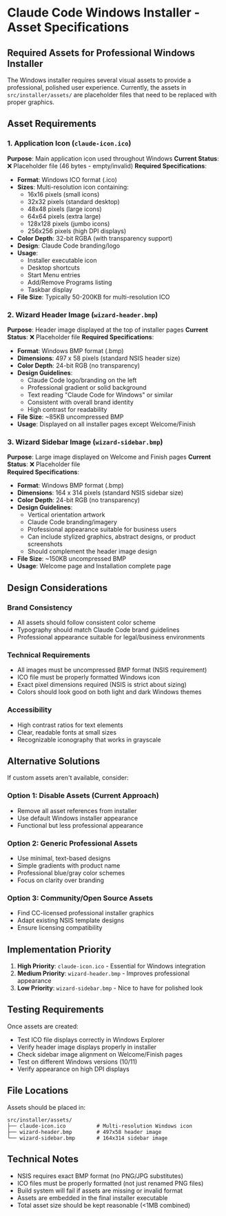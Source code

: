 # Claude Code Windows Installer - Asset Specifications

## Required Assets for Professional Windows Installer

The Windows installer requires several visual assets to provide a professional, polished user experience. Currently, the assets in `src/installer/assets/` are placeholder files that need to be replaced with proper graphics.

## Asset Requirements

### 1. Application Icon (`claude-icon.ico`)

**Purpose**: Main application icon used throughout Windows
**Current Status**: ❌ Placeholder file (46 bytes - empty/invalid)
**Required Specifications**:
- **Format**: Windows ICO format (.ico)
- **Sizes**: Multi-resolution icon containing:
  - 16x16 pixels (small icons)
  - 32x32 pixels (standard desktop)
  - 48x48 pixels (large icons)
  - 64x64 pixels (extra large)
  - 128x128 pixels (jumbo icons)
  - 256x256 pixels (high DPI displays)
- **Color Depth**: 32-bit RGBA (with transparency support)
- **Design**: Claude Code branding/logo
- **Usage**:
  - Installer executable icon
  - Desktop shortcuts
  - Start Menu entries
  - Add/Remove Programs listing
  - Taskbar display
- **File Size**: Typically 50-200KB for multi-resolution ICO

### 2. Wizard Header Image (`wizard-header.bmp`)

**Purpose**: Header image displayed at the top of installer pages
**Current Status**: ❌ Placeholder file
**Required Specifications**:
- **Format**: Windows BMP format (.bmp)
- **Dimensions**: 497 x 58 pixels (standard NSIS header size)
- **Color Depth**: 24-bit RGB (no transparency)
- **Design Guidelines**:
  - Claude Code logo/branding on the left
  - Professional gradient or solid background
  - Text reading "Claude Code for Windows" or similar
  - Consistent with overall brand identity
  - High contrast for readability
- **File Size**: ~85KB uncompressed BMP
- **Usage**: Displayed on all installer pages except Welcome/Finish

### 3. Wizard Sidebar Image (`wizard-sidebar.bmp`)

**Purpose**: Large image displayed on Welcome and Finish pages
**Current Status**: ❌ Placeholder file  
**Required Specifications**:
- **Format**: Windows BMP format (.bmp)
- **Dimensions**: 164 x 314 pixels (standard NSIS sidebar size)
- **Color Depth**: 24-bit RGB (no transparency)
- **Design Guidelines**:
  - Vertical orientation artwork
  - Claude Code branding/imagery
  - Professional appearance suitable for business users
  - Can include stylized graphics, abstract designs, or product screenshots
  - Should complement the header image design
- **File Size**: ~150KB uncompressed BMP
- **Usage**: Welcome page and Installation complete page

## Design Considerations

### Brand Consistency
- All assets should follow consistent color scheme
- Typography should match Claude Code brand guidelines
- Professional appearance suitable for legal/business environments

### Technical Requirements
- All images must be uncompressed BMP format (NSIS requirement)
- ICO file must be properly formatted Windows icon
- Exact pixel dimensions required (NSIS is strict about sizing)
- Colors should look good on both light and dark Windows themes

### Accessibility
- High contrast ratios for text elements
- Clear, readable fonts at small sizes
- Recognizable iconography that works in grayscale

## Alternative Solutions

If custom assets aren't available, consider:

### Option 1: Disable Assets (Current Approach)
- Remove all asset references from installer
- Use default Windows installer appearance
- Functional but less professional appearance

### Option 2: Generic Professional Assets
- Use minimal, text-based designs
- Simple gradients with product name
- Professional blue/gray color schemes
- Focus on clarity over branding

### Option 3: Community/Open Source Assets
- Find CC-licensed professional installer graphics
- Adapt existing NSIS template designs
- Ensure licensing compatibility

## Implementation Priority

1. **High Priority**: `claude-icon.ico` - Essential for Windows integration
2. **Medium Priority**: `wizard-header.bmp` - Improves professional appearance
3. **Low Priority**: `wizard-sidebar.bmp` - Nice to have for polished look

## Testing Requirements

Once assets are created:
- Test ICO file displays correctly in Windows Explorer
- Verify header image displays properly in installer
- Check sidebar image alignment on Welcome/Finish pages
- Test on different Windows versions (10/11)
- Verify appearance on high DPI displays

## File Locations

Assets should be placed in:
```
src/installer/assets/
├── claude-icon.ico          # Multi-resolution Windows icon
├── wizard-header.bmp        # 497x58 header image  
└── wizard-sidebar.bmp       # 164x314 sidebar image
```

## Technical Notes

- NSIS requires exact BMP format (no PNG/JPG substitutes)
- ICO files must be properly formatted (not just renamed PNG files)
- Build system will fail if assets are missing or invalid format
- Assets are embedded in the final installer executable
- Total asset size should be kept reasonable (<1MB combined)